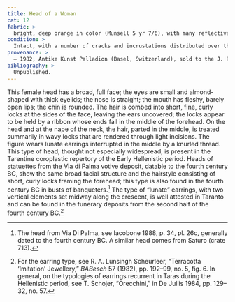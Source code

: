 ```yaml
---
title: Head of a Woman
cat: 12
fabric: > 
  bright, deep orange in color (Munsell 5 yr 7/6), with many reflective and calcareous inclusions (5 yr 7/6) and a friable and dusty consistency; a layer of white slip is preserved especially on the right half of the face and neck.
condition: > 
  Intact, with a number of cracks and incrustations distributed over the entire surface.
provenance: > 
  – 1982, Antike Kunst Palladion (Basel, Switzerland), sold to the J. Paul Getty Museum, 1982.
bibliography: >
  Unpublished.
---
```

This female head has a broad, full face; the eyes are small and
almond-shaped with thick eyelids; the nose is straight; the mouth has
fleshy, barely open lips; the chin is rounded. The hair is combed into
short, fine, curly locks at the sides of the face, leaving the ears
uncovered; the locks appear to be held by a ribbon whose ends fall in
the middle of the forehead. On the head and at the nape of the neck, the
hair, parted in the middle, is treated summarily in wavy locks that are
rendered through light incisions. The figure wears lunate earrings
interrupted in the middle by a knurled thread. This type of head,
thought not especially widespread, is present in the Tarentine
coroplastic repertory of the Early Hellenistic period. Heads of
statuettes from the Via di Palma votive deposit, datable to the fourth
century <span class="smcaps">BC,</span> show the same
broad facial structure and the hairstyle consisting of short, curly
locks framing the forehead; this type is also found in the fourth
century <span class="smcaps">BC</span> in busts of
banqueters.[^1] The type of “lunate” earrings, with two vertical
elements set midway along the crescent, is well attested in Taranto and
can be found in the funerary deposits from the second half of the fourth
century <span class="smcaps">BC.</span>[^2]

[^1]: The head from Via Di Palma, see <span
    class="smcaps">Iacobone</span> 1988, p. 34, pl.
    26c, generally dated to the fourth century <span
    class="smcaps">BC.</span> A similar head comes
    from Saturo (crate 713).

[^2]: For the earring type, see R. A. Lunsingh Scheurleer, “Terracotta
    ‘Imitation’ Jewellery,” *BABesch* 57 (1982), pp. 192–99, no. 5, fig.
    6. In general, on the typologies of earrings recurrent in Taras
    during the Hellenistic period, see T. Schojer, “Orecchini,” in <span
    class="smcaps">De Juliis</span> 1984, pp. 129–32,
    no. 57.
